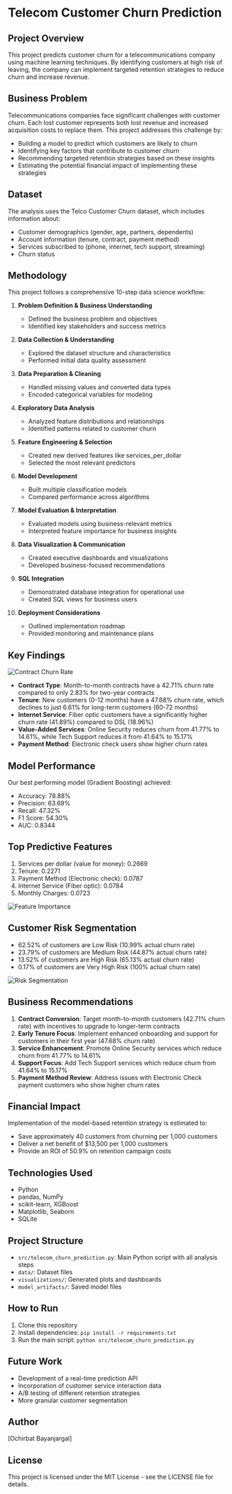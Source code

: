 # Telecom Customer Churn Prediction

## Project Overview
This project predicts customer churn for a telecommunications company using machine learning techniques. By identifying customers at high risk of leaving, the company can implement targeted retention strategies to reduce churn and increase revenue.

## Business Problem
Telecommunications companies face significant challenges with customer churn. Each lost customer represents both lost revenue and increased acquisition costs to replace them. This project addresses this challenge by:

- Building a model to predict which customers are likely to churn
- Identifying key factors that contribute to customer churn
- Recommending targeted retention strategies based on these insights
- Estimating the potential financial impact of implementing these strategies

## Dataset
The analysis uses the Telco Customer Churn dataset, which includes information about:
- Customer demographics (gender, age, partners, dependents)
- Account information (tenure, contract, payment method)
- Services subscribed to (phone, internet, tech support, streaming)
- Churn status

## Methodology
This project follows a comprehensive 10-step data science workflow:

1. **Problem Definition & Business Understanding**
   - Defined the business problem and objectives
   - Identified key stakeholders and success metrics

2. **Data Collection & Understanding**
   - Explored the dataset structure and characteristics
   - Performed initial data quality assessment

3. **Data Preparation & Cleaning**
   - Handled missing values and converted data types
   - Encoded categorical variables for modeling

4. **Exploratory Data Analysis**
   - Analyzed feature distributions and relationships
   - Identified patterns related to customer churn

5. **Feature Engineering & Selection**
   - Created new derived features like services_per_dollar
   - Selected the most relevant predictors

6. **Model Development**
   - Built multiple classification models
   - Compared performance across algorithms

7. **Model Evaluation & Interpretation**
   - Evaluated models using business-relevant metrics
   - Interpreted feature importance for business insights

8. **Data Visualization & Communication**
   - Created executive dashboards and visualizations
   - Developed business-focused recommendations

9. **SQL Integration**
   - Demonstrated database integration for operational use
   - Created SQL views for business users

10. **Deployment Considerations**
    - Outlined implementation roadmap
    - Provided monitoring and maintenance plans

## Key Findings

![Contract Churn Rate](visualizations/churn_rate_by_contract_type.png)

- **Contract Type**: Month-to-month contracts have a 42.71% churn rate compared to only 2.83% for two-year contracts
- **Tenure**: New customers (0-12 months) have a 47.68% churn rate, which declines to just 6.61% for long-term customers (60-72 months)
- **Internet Service**: Fiber optic customers have a significantly higher churn rate (41.89%) compared to DSL (18.96%)
- **Value-Added Services**: Online Security reduces churn from 41.77% to 14.61%, while Tech Support reduces it from 41.64% to 15.17%
- **Payment Method**: Electronic check users show higher churn rates

## Model Performance
Our best performing model (Gradient Boosting) achieved:
- Accuracy: 78.88%
- Precision: 63.69%
- Recall: 47.32%
- F1 Score: 54.30%
- AUC: 0.8344

## Top Predictive Features
1. Services per dollar (value for money): 0.2669
2. Tenure: 0.2271
3. Payment Method (Electronic check): 0.0787
4. Internet Service (Fiber optic): 0.0784
5. Monthly Charges: 0.0723

![Feature Importance](visualizations/top15_features_importance.png)

## Customer Risk Segmentation
- 62.52% of customers are Low Risk (10.99% actual churn rate)
- 23.79% of customers are Medium Risk (44.87% actual churn rate)
- 13.52% of customers are High Risk (65.13% actual churn rate)
- 0.17% of customers are Very High Risk (100% actual churn rate)

![Risk Segmentation](visualizations/customer_count_by_risk_segment.png)

## Business Recommendations

1. **Contract Conversion**: Target month-to-month customers (42.71% churn rate) with incentives to upgrade to longer-term contracts
2. **Early Tenure Focus**: Implement enhanced onboarding and support for customers in their first year (47.68% churn rate)
3. **Service Enhancement**: Promote Online Security services which reduce churn from 41.77% to 14.61%
4. **Support Focus**: Add Tech Support services which reduce churn from 41.64% to 15.17%
5. **Payment Method Review**: Address issues with Electronic Check payment customers who show higher churn rates

## Financial Impact
Implementation of the model-based retention strategy is estimated to:
- Save approximately 40 customers from churning per 1,000 customers
- Deliver a net benefit of $13,500 per 1,000 customers
- Provide an ROI of 50.9% on retention campaign costs

## Technologies Used
- Python
- pandas, NumPy
- scikit-learn, XGBoost
- Matplotlib, Seaborn
- SQLite

## Project Structure
- `src/telecom_churn_prediction.py`: Main Python script with all analysis steps
- `data/`: Dataset files
- `visualizations/`: Generated plots and dashboards
- `model_artifacts/`: Saved model files

## How to Run
1. Clone this repository
2. Install dependencies: `pip install -r requirements.txt`
3. Run the main script: `python src/telecom_churn_prediction.py`

## Future Work
- Development of a real-time prediction API
- Incorporation of customer service interaction data
- A/B testing of different retention strategies
- More granular customer segmentation

## Author
[Ochirbat Bayanjargal]

## License
This project is licensed under the MIT License - see the LICENSE file for details.
